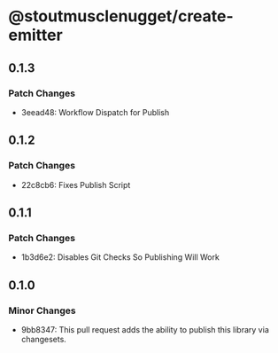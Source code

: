 # @stoutmusclenugget/create-emitter

## 0.1.3

### Patch Changes

- 3eead48: Workflow Dispatch for Publish

## 0.1.2

### Patch Changes

- 22c8cb6: Fixes Publish Script

## 0.1.1

### Patch Changes

- 1b3d6e2: Disables Git Checks So Publishing Will Work

## 0.1.0

### Minor Changes

- 9bb8347: This pull request adds the ability to publish this library via changesets.

